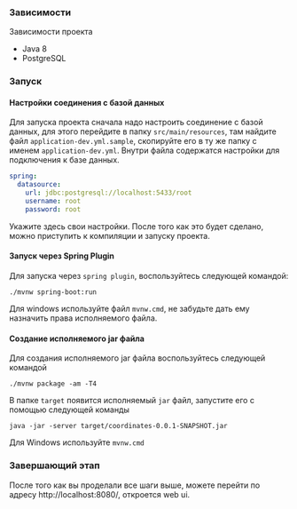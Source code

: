 ### Зависимости

Зависимости проекта

 - Java 8
 - PostgreSQL

### Запуск

#### Настройки соединения с базой данных

Для запуска проекта сначала надо настроить соединение с базой
данных, для этого перейдите в папку `src/main/resources`, там найдите файл `application-dev.yml.sample`, 
скопируйте его в ту же папку с именем `application-dev.yml`. Внутри файла содержатся настройки для подключения 
к базе данных.

```yaml
spring:
  datasource:
    url: jdbc:postgresql://localhost:5433/root
    username: root
    password: root
```

Укажите здесь свои настройки. После того как это будет сделано,
можно приступить к компиляции и запуску проекта.

#### Запуск через Spring Plugin

Для запуска через `spring plugin`, воспользуйтесь следующей командой:

`./mvnw spring-boot:run`

Для windows используйте файл `mvnw.cmd`, не забудьте дать ему назначить права исполняемого файла.

#### Создание исполняемого jar файла

Для создания исполняемого jar файла воспользуйтесь следующей
командой

`./mvnw package -am -T4`

В папке `target` появится исполняемый `jar` файл, запустите его с помощью следующей
команды

`java -jar -server target/coordinates-0.0.1-SNAPSHOT.jar`

Для Windows используйте `mvnw.cmd`

### Завершающий этап

После того как вы проделали все шаги выше, можете перейти по адресу http://localhost:8080/, откроется web ui.
